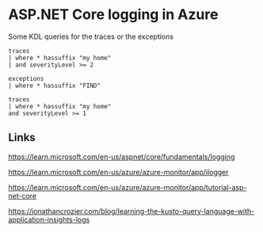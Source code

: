 # ASP.NET Core logging in Azure

Some KDL queries for the traces or the exceptions

```
traces
| where * hassuffix "my home"
| and severityLevel >= 2
```

```
exceptions
| where * hassuffix "FIND"
```

```
traces
| where * hassuffix "my home"
and severityLevel >= 1
```

## Links

https://learn.microsoft.com/en-us/aspnet/core/fundamentals/logging

https://learn.microsoft.com/en-us/azure/azure-monitor/app/ilogger

https://learn.microsoft.com/en-us/azure/azure-monitor/app/tutorial-asp-net-core

https://jonathancrozier.com/blog/learning-the-kusto-query-language-with-application-insights-logs
